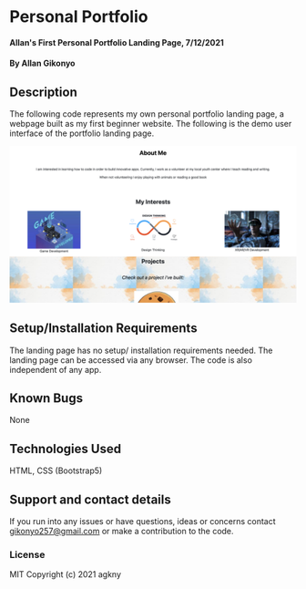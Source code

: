 # Personal Portfolio
#### Allan's First Personal Portfolio Landing Page, 7/12/2021
#### By **Allan Gikonyo**
## Description
The following code represents my own personal portfolio landing page, a webpage built as my first beginner website. The following is the demo user interface of the portfolio landing page. 

![Personal Portfolio](/images/screenshot.jpeg)

## Setup/Installation Requirements
The landing page has no setup/ installation requirements needed. The landing page can be accessed via any browser. The code is also independent of any app. 

## Known Bugs
None 

## Technologies Used
 HTML, CSS (Bootstrap5)
 
## Support and contact details
If you run into any issues or have questions, ideas or concerns contact gikonyo257@gmail.com or make a contribution to the code.

### License
MIT 
Copyright (c) 2021 agkny